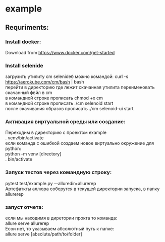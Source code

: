 # example
## Requriments:
### Install docker:  
 Download from https://www.docker.com/get-started

### Install selenide  
загрузить утилиту cm selenideб можно командой: curl -s https://aerokube.com/cm/bash | bash  
перейти в директорию где лежит скачанная утилита переименовать скачанный фвйл в cm  
в командной строке прописать chmod +x cm   
в командной строке прописать ./cm selenoid start    
после скачивания образов прописать ./cm selenoid-ui start    
### Активация виртуальной среды или создание:
Переходим в директорию с проектом example  
. venv/bin/activate  
если команда с ошибкой создаем новое виртуально окружение для python:    
python -m venv [directory]  
. bin/activate
### Запуск тестов через командную строку:  
pytest test/example.py --alluredir=allurerep  
Артефаткты аллюра соберутся в текущей директории запуска, в папку allurerep

### запуст отчета:  
если мы находимя в диретории прокта то команда:  
allure serve allurerep  
Есои нет, то указываем абсолютный путь к папке:  
allure serve [absolute/path/to/folder]